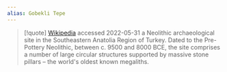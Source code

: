 ```yaml
---
alias: Gobekli Tepe
---
```


> [!quote] [Wikipedia](https://en.wikipedia.org/wiki/G%C3%B6bekli_Tepe) accessed 2022-05-31
> a Neolithic archaeological site in the Southeastern Anatolia Region of Turkey. Dated to the Pre-Pottery Neolithic, between c. 9500 and 8000 BCE, the site comprises a number of large circular structures supported by massive stone pillars – the world's oldest known megaliths.
